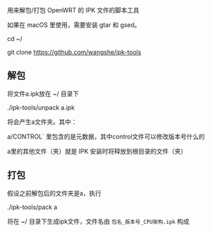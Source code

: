 用来解包/打包 OpenWRT 的 IPK 文件的脚本工具

如果在 macOS 里使用，需要安装 gtar 和 gsed。

cd ~/

git clone https://github.com/wangshe/ipk-tools

## 解包
将文件a.ipk放在 ~/ 目录下

./ipk-tools/unpack a.ipk

将会产生a文件夹。其中：

a/CONTROL` 里包含的是元数据，其中control文件可以修改版本号什么的

a里的其他文件（夹）就是 IPK 安装时将释放到根目录的文件（夹）

## 打包
假设之前解包后的文件夹是a，执行

./ipk-tools/pack a

将在 ~/ 目录下生成ipk文件，文件名由 `包名_版本号_CPU架构.ipk` 构成
